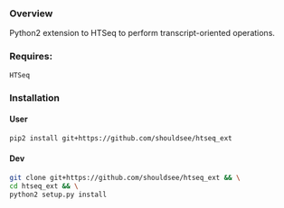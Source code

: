 ### Overview

Python2 extension to HTSeq to perform transcript-oriented operations.


### Requires:

```
HTSeq
```

### Installation

#### User

```bash
pip2 install git+https://github.com/shouldsee/htseq_ext 
```

#### Dev

```bash
git clone git+https://github.com/shouldsee/htseq_ext && \
cd htseq_ext && \
python2 setup.py install
```
